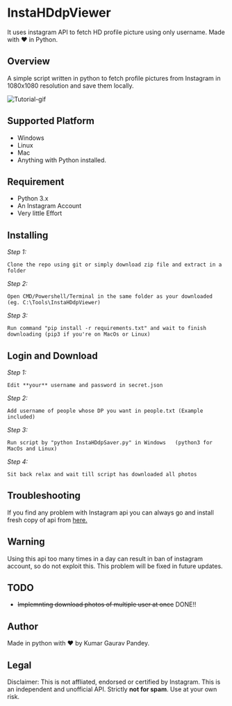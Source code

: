 # InstaHDdpViewer
It uses instagram API to fetch HD profile picture using only username. Made with ❤ in Python.

## Overview
A simple script written in python to fetch profile pictures from Instagram in 1080x1080 resolution and save them locally.

![Tutorial-gif](https://github.com/necromancerthedark/InstaHDdpViewer/blob/main/Tutorial.gif)

## Supported Platform
- Windows
- Linux
- Mac
- Anything with Python installed.

## Requirement
- Python 3.x
- An Instagram Account
- Very little Effort

## Installing
*Step 1:*

 ```Clone the repo using git or simply download zip file and extract in a folder```
 
 *Step 2:*
 
 ```Open CMD/Powershell/Terminal in the same folder as your downloaded (eg. C:\Tools\InstaHDdpViewer)```
 
 *Step 3:*
 
 ```Run command "pip install -r requirements.txt" and wait to finish downloading (pip3 if you're on MacOs or Linux)```
 
 
 ## Login and Download
 *Step 1:*
 
 ```Edit **your** username and password in secret.json```
 
 *Step 2:*
 
 ```Add username of people whose DP you want in people.txt (Example included)```
 
 *Step 3:*
 
 ```Run script by "python InstaHDdpSaver.py" in Windows   (python3 for MacOs and Linux)```
 
 *Step 4:*
 
 ```Sit back relax and wait till script has downloaded all photos```
 
 ## Troubleshooting 
 If you find any problem with Instagram api you can always go and install fresh copy of api from [here.](https://github.com/ping/instagram_private_api)
 
 ## Warning 
 Using this api too many times in a day can result in ban of instagram account, so do not exploit this. This problem will be fixed in future updates.
 
 ## TODO
 - ~~Implemnting download photos of multiple user at once~~ DONE!!
 
 ## Author
 Made in python with ❤ by Kumar Gaurav Pandey.
 
 ## Legal
 Disclaimer: This is not affliated, endorsed or certified by Instagram. This is an independent and unofficial API. Strictly **not for spam**. Use at your own risk.

